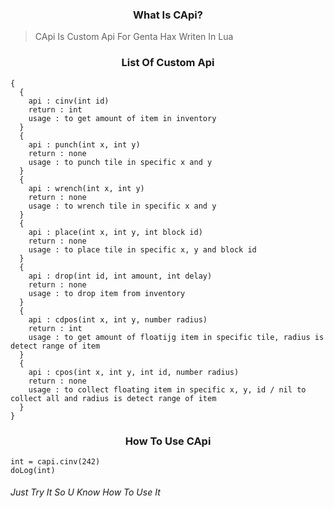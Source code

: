 <h3 align="center">What Is CApi?</h3>

> CApi Is Custom Api For Genta Hax Writen In Lua

<h3 align="center">List Of Custom Api</h3>

```
{
  {
    api : cinv(int id)
    return : int
    usage : to get amount of item in inventory
  }
  {
    api : punch(int x, int y)
    return : none
    usage : to punch tile in specific x and y
  }
  {
    api : wrench(int x, int y)
    return : none
    usage : to wrench tile in specific x and y
  }
  {
    api : place(int x, int y, int block id)
    return : none
    usage : to place tile in specific x, y and block id
  }
  {
    api : drop(int id, int amount, int delay)
    return : none
    usage : to drop item from inventory
  }
  {
    api : cdpos(int x, int y, number radius)
    return : int
    usage : to get amount of floatijg item in specific tile, radius is detect range of item
  }
  {
    api : cpos(int x, int y, int id, number radius)
    return : none
    usage : to collect floating item in specific x, y, id / nil to collect all and radius is detect range of item
  }
}
```

<h3 align="center">How To Use CApi</h3>

```
int = capi.cinv(242)
doLog(int)
```

<h6>Just Try It So U Know How To Use It</h6>
